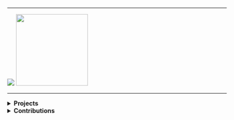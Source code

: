 <!-- <h1 align="center">👋 Hi, I'm aeris.</h1>

I'm a graphic designer, fron-end developer and a gamer. Not that I'm good but I'm trying my best! I dabble with JavaScript, HTML/CSS, C# and Python, however I try to play with other languages too such as Lua.

- 📫 How to reach me: Twitter ([@aeristhy](https://twitter.com/aeristhy)) or Discord aeris#0018.
 -->
<!-- --- -->
<!-- <a><h2>🏆 GitHub Trophy</h2></a>
<div>
  <img src="https://github-profile-trophy.vercel.app/?username=aeristhy&theme=darkhub&row=2&column=3" />
</div> -->

---
<div>
<!--   <img height="170" align="left" src="https://github-readme-stats.vercel.app/api?username=aeristhy&show_icons=true&count_private=true&include_all_commits=true&hide_border=true&icon_color=fff&bg_color=262743&title_color=fff&text_color=fff" /> -->
 <img  src="https://github-readme-stats.vercel.app/api/top-langs/?username=aeristhy&layout=compact&custom_title=Top%20Languages&hide_border=true&icon_color=fff&bg_color=262743&title_color=fff&text_color=fff"/>
  <img height="165"  src="https://github-readme-stats.vercel.app/api/wakatime?username=aeristhy&layout=compact&hide_border=true&bg_color=262743&text_color=fff" />


  </div>


---

<details>
  <summary><b>Projects</b></summary><br />
  
[![](https://github-readme-stats.vercel.app/api/pin/?username=aeristhy&repo=Random-Cat)](https://github.com/aeristhy/Random-Cat)
  
[![](https://github-readme-stats.vercel.app/api/pin/?username=aeristhy&repo=TypeRacer-Cheat)](https://github.com/aeristhy/TypeRacer-Cheat)


</details>

<details>
  <summary><b>Contributions</b></summary><br />

[![](https://github-readme-stats.vercel.app/api/pin/?username=disboardorg&repo=disboard-i18n&show_owner=true)](https://github.com/disboardorg/disboard-i18n)

</details>
